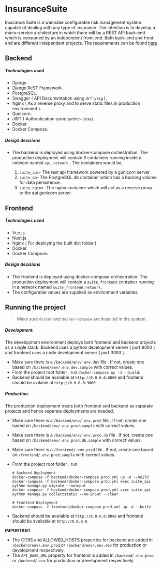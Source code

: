 # InsuranceSuite

Insurance Suite is a wannabe configurable risk management system capable of dealing with any type of insurance. The intention is to develop a micro-service architecture in which there will be a REST API back-end which is consumed by an independent front-end. Both back-end and front-end are different independent projects. The requirements can be found [here](https://github.com/vivekthoppil/InsuranceSuite/blob/master/BACKDROP.md)


## Backend

##### Technologies used

 - Django
 - Django ReST Framework.
 - PostgreSQL.
 - Swagger ( API Documentation using `drf-yasg` ).
 - Nginx ( As a reverse proxy and to serve static files in production environment ).
 - Gunicorn.
 - JWT ( Authentication using `python-jose`).
 - Docker.
 - Docker Compose.

##### Design decisions

 - The backend is deployed using docker-compose orchestration. The production deployment will contain 3 containers running inside a network named `api_network` . The containers would be,
 
     1. `suite_api`- The rest api framework powered by a gunicorn server.
     2. `suite_db`- The PostgreSQL db container which has a backing volume for data persistence.
     3. `suite_nginx`- The nginx container which will act as a reverse proxy to the api gunicorn server.

## Frontend

##### Technologies used

 - Vue.js.
 - Nuxt.js.
 - Nginx ( For deploying the built dist folder ).
 - Docker.
 - Docker Compose.

##### Design decisions

 - The frontend is deployed using docker-compose orchestration. The production deployment will contain a `suite_frontend` container running in a network named `suite_frontend_network`.
 - The configurable values are supplied as environment variables.
 
 ## Running the project

> Make sure `docker` and `docker-compose` are installed in the system.

##### Development.
The development environment deploys both frontend and backend projects as a single stack. Backend uses a python development server ( port 8000 ) and frontend uses a node development server ( port 3000 ).

 - Make sure there is a `/backend/env/.env.dev` file . If not, create one based on `/backend/env/.env.dev.sample` with correct values.
 - From the project root folder , run `docker-compose up -d --build`.
 - Backend should be available at `http://0.0.0.0:8000` and frontend should be avilable at `http://0.0.0.0:3000`
 
 ##### Production.
The production deployment treats  both frontend and backend as separate projects and hence separate deployments are needed. 

 - Make sure there is a `/backend/env/.env.prod` file . If not, create one based on `/backend/env/.env.prod.sample` with correct values.
 - Make sure there is a `/backend/env/.env.prod.db` file . If not, create one based on `/backend/env/.env.prod.db.sample` with correct values.
 - Make sure there is a `/frontend/.env.prod` file . If not, create one based on `/frontend/.env.prod.sample` with correct values.
 - From the project root folder , run 
    ```
    # Backend Deployment
    docker-compose -f backend/docker-compose.prod.yml up -d --build
    docker-compose -f backend/docker-compose.prod.yml exec suite_api python manage.py migrate --noinput
    docker-compose -f backend/docker-compose.prod.yml exec suite_api python manage.py collectstatic --no-input --clear
    
    # Frontend Deployment
    docker-compose -f frontend/docker-compose.prod.yml up -d --build

    ```

 - Backend should be available at `http://0.0.0.0:8080` and frontend should be available at `http://0.0.0.0`.
 
 **IMPORTANT** 

 - The CORS and ALLOWED_HOSTS properties for backend are added in `/backend/env/.env.prod` or `/backend/env/.env.dev` for production or development respectively.
 - The `API_BASE_URL` property for frontend is added in `/backend/.env.prod` or `/backend/.env` for production or development respectively.
